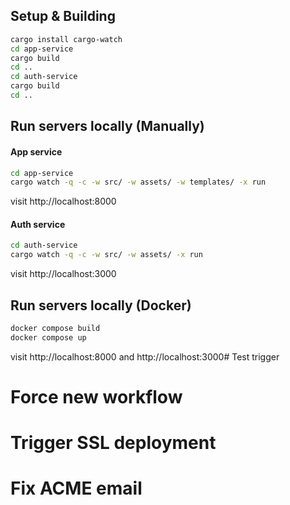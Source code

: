 ## Setup & Building
```bash
cargo install cargo-watch
cd app-service
cargo build
cd ..
cd auth-service
cargo build
cd ..
```

## Run servers locally (Manually)
#### App service
```bash
cd app-service
cargo watch -q -c -w src/ -w assets/ -w templates/ -x run
```

visit http://localhost:8000

#### Auth service
```bash
cd auth-service
cargo watch -q -c -w src/ -w assets/ -x run
```

visit http://localhost:3000

## Run servers locally (Docker)
```bash
docker compose build
docker compose up
```

visit http://localhost:8000 and http://localhost:3000# Test trigger
# Force new workflow
# Trigger SSL deployment
# Fix ACME email
